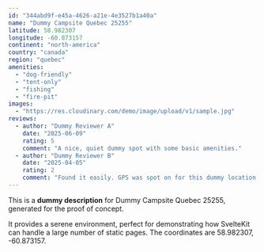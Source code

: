 ```yaml
---
id: "344abd9f-e45a-4626-a21e-4e3527b1a40a"
name: "Dummy Campsite Quebec 25255"
latitude: 58.982307
longitude: -60.873157
continent: "north-america"
country: "canada"
region: "quebec"
amenities:
  - "dog-friendly"
  - "tent-only"
  - "fishing"
  - "fire-pit"
images:
  - "https://res.cloudinary.com/demo/image/upload/v1/sample.jpg"
reviews:
  - author: "Dummy Reviewer A"
    date: "2025-06-09"
    rating: 5
    comment: "A nice, quiet dummy spot with some basic amenities."
  - author: "Dummy Reviewer B"
    date: "2025-04-05"
    rating: 2
    comment: "Found it easily. GPS was spot on for this dummy location."
---
```


This is a **dummy description** for Dummy Campsite Quebec 25255, generated for the proof of concept.

It provides a serene environment, perfect for demonstrating how SvelteKit can handle a large number of static pages. The coordinates are 58.982307, -60.873157.

